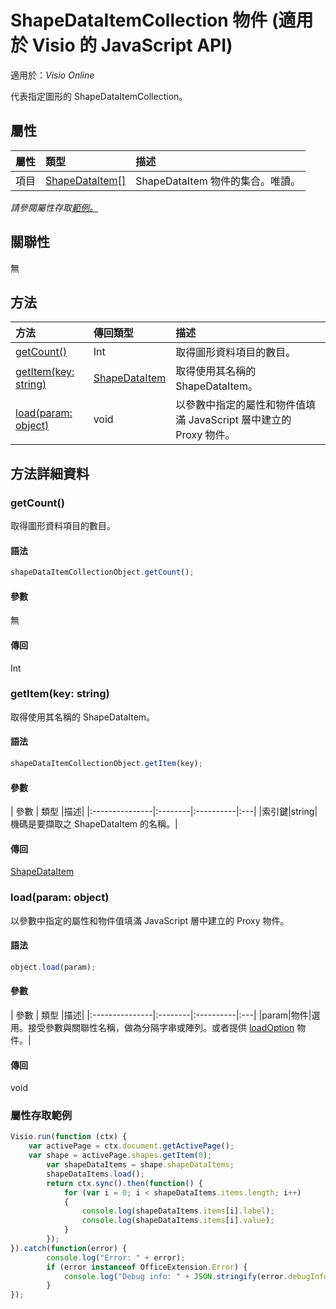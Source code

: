 ﻿# <a name="shapedataitemcollection-object-javascript-api-for-visio"></a>ShapeDataItemCollection 物件 (適用於 Visio 的 JavaScript API)

適用於：_Visio Online_

代表指定圖形的 ShapeDataItemCollection。

## <a name="properties"></a>屬性

| 屬性	       | 類型	    |描述|
|:---------------|:--------|:----------|
|項目|[ShapeDataItem[]](shapedataitem.md)|ShapeDataItem 物件的集合。唯讀。|

_請參閱屬性存取[範例。](#property-access-examples)_

## <a name="relationships"></a>關聯性
無


## <a name="methods"></a>方法

| 方法           | 傳回類型    |描述|
|:---------------|:--------|:----------|
|[getCount()](#getcount)|Int|取得圖形資料項目的數目。|
|[getItem(key: string)](#getitemkey-string)|[ShapeDataItem](shapedataitem.md)|取得使用其名稱的 ShapeDataItem。|
|[load(param: object)](#loadparam-object)|void|以參數中指定的屬性和物件值填滿 JavaScript 層中建立的 Proxy 物件。|

## <a name="method-details"></a>方法詳細資料


### <a name="getcount"></a>getCount()
取得圖形資料項目的數目。

#### <a name="syntax"></a>語法
```js
shapeDataItemCollectionObject.getCount();
```

#### <a name="parameters"></a>參數
無

#### <a name="returns"></a>傳回
Int

### <a name="getitemkey-string"></a>getItem(key: string)
取得使用其名稱的 ShapeDataItem。

#### <a name="syntax"></a>語法
```js
shapeDataItemCollectionObject.getItem(key);
```

#### <a name="parameters"></a>參數
| 參數	       | 類型    |描述|
|:---------------|:--------|:----------|:---|
|索引鍵|string|機碼是要擷取之 ShapeDataItem 的名稱。|

#### <a name="returns"></a>傳回
[ShapeDataItem](shapedataitem.md)

### <a name="loadparam-object"></a>load(param: object)
以參數中指定的屬性和物件值填滿 JavaScript 層中建立的 Proxy 物件。

#### <a name="syntax"></a>語法
```js
object.load(param);
```

#### <a name="parameters"></a>參數
| 參數	       | 類型    |描述|
|:---------------|:--------|:----------|:---|
|param|物件|選用。接受參數與關聯性名稱，做為分隔字串或陣列。或者提供 [loadOption](loadoption.md) 物件。|

#### <a name="returns"></a>傳回
void
### <a name="property-access-examples"></a>屬性存取範例
```js
Visio.run(function (ctx) { 
    var activePage = ctx.document.getActivePage();
    var shape = activePage.shapes.getItem(0);
        var shapeDataItems = shape.shapeDataItems;
        shapeDataItems.load();
        return ctx.sync().then(function() {
            for (var i = 0; i < shapeDataItems.items.length; i++)
            {
                console.log(shapeDataItems.items[i].label);
                console.log(shapeDataItems.items[i].value);
            }
        });
}).catch(function(error) {
        console.log("Error: " + error);
        if (error instanceof OfficeExtension.Error) {
            console.log("Debug info: " + JSON.stringify(error.debugInfo));
        }
});
```
